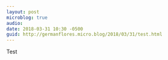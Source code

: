 ```yaml
---
layout: post
microblog: true
audio: 
date: 2018-03-31 10:30 -0500
guid: http://germanflores.micro.blog/2018/03/31/test.html
---
```

Test
